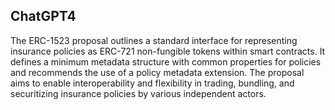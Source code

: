 ## ChatGPT4

The ERC-1523 proposal outlines a standard interface for representing insurance policies as ERC-721 non-fungible tokens within smart contracts. It defines a minimum metadata structure with common properties for policies and recommends the use of a policy metadata extension. The proposal aims to enable interoperability and flexibility in trading, bundling, and securitizing insurance policies by various independent actors.

